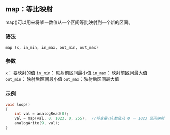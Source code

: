 ## map：等比映射

map()可以用来将某一数值从一个区间等比映射到一个新的区间。

### 语法

`map (x, in_min, in_max, out_min, out_max) `

### 参数

`x`： 要映射的值
`in_min`： 映射前区间最小值
`in_max`： 映射前区间最大值
`out_min`： 映射后区间最小值
`out_max`：映射后区间最大值

### 示例

```C++
void loop()
{
    int val = analogRead(0);
    val = map(val, 0, 1023, 0, 255);  //将变量val数值从 0 － 1023 区间映射到 0 － 255区间
    analogWrite(9, val);
}
```

